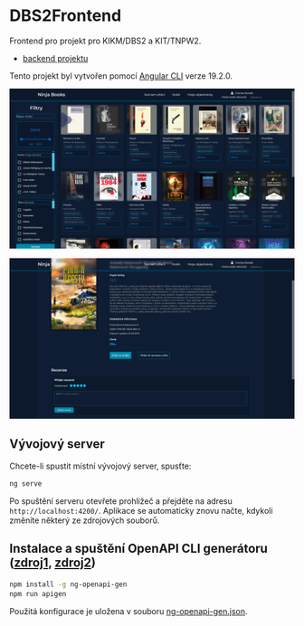 # DBS2Frontend

Frontend pro projekt pro KIKM/DBS2 a KIT/TNPW2.

- [backend projektu](https://github.com/jsfraz/dbs2)

Tento projekt byl vytvořen pomocí [Angular CLI](https://github.com/angular/angular-cli) verze 19.2.0.

![1](1.PNG "2")

![2](2.PNG "2")

## Vývojový server

Chcete-li spustit místní vývojový server, spusťte:

```bash
ng serve
```

Po spuštění serveru otevřete prohlížeč a přejděte na adresu `http://localhost:4200/`. Aplikace se automaticky znovu načte, kdykoli změníte některý ze zdrojových souborů.

## Instalace a spuštění OpenAPI CLI generátoru ([zdroj1](https://www.npmjs.com/package/ng-openapi-gen), [zdroj2](https://github.com/cyclosproject/ng-openapi-gen/issues/330#issuecomment-2403937683))

<!--
```bash
npm install -g ng-openapi-gen
ng-openapi-gen
```
-->

```bash
npm install -g ng-openapi-gen
npm run apigen
```

Použitá konfigurace je uložena v souboru [ng-openapi-gen.json](ng-openapi-gen.json).

<!--
This project was generated using [Angular CLI](https://github.com/angular/angular-cli) version 19.2.0.

## Development server

To start a local development server, run:

```bash
ng serve
```

Once the server is running, open your browser and navigate to `http://localhost:4200/`. The application will automatically reload whenever you modify any of the source files.

## Code scaffolding

Angular CLI includes powerful code scaffolding tools. To generate a new component, run:

```bash
ng generate component component-name
```

For a complete list of available schematics (such as `components`, `directives`, or `pipes`), run:

```bash
ng generate --help
```

## Building

To build the project run:

```bash
ng build
```

This will compile your project and store the build artifacts in the `dist/` directory. By default, the production build optimizes your application for performance and speed.

## Running unit tests

To execute unit tests with the [Karma](https://karma-runner.github.io) test runner, use the following command:

```bash
ng test
```

## Running end-to-end tests

For end-to-end (e2e) testing, run:

```bash
ng e2e
```

Angular CLI does not come with an end-to-end testing framework by default. You can choose one that suits your needs.

## Additional Resources

For more information on using the Angular CLI, including detailed command references, visit the [Angular CLI Overview and Command Reference](https://angular.dev/tools/cli) page.
-->
